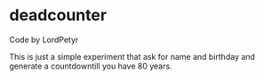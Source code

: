 # deadcounter
Code by LordPetyr

This is just a simple experiment that ask for name and birthday and generate a countdowntill you have 80 years.
